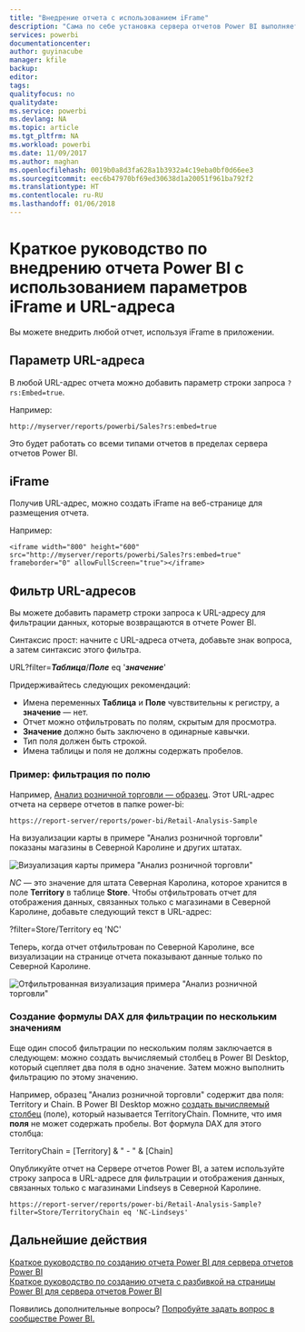 ```yaml
---
title: "Внедрение отчета с использованием iFrame"
description: "Сама по себе установка сервера отчетов Power BI выполняется очень быстро. Скачивание и установка с последующей настройкой занимают всего нескольких минут."
services: powerbi
documentationcenter: 
author: guyinacube
manager: kfile
backup: 
editor: 
tags: 
qualityfocus: no
qualitydate: 
ms.service: powerbi
ms.devlang: NA
ms.topic: article
ms.tgt_pltfrm: NA
ms.workload: powerbi
ms.date: 11/09/2017
ms.author: maghan
ms.openlocfilehash: 0019b0a8d3fa628a1b3932a4c19eba0bf0d66ee3
ms.sourcegitcommit: eec6b47970bf69ed30638d1a20051f961ba792f2
ms.translationtype: HT
ms.contentlocale: ru-RU
ms.lasthandoff: 01/06/2018
---
```

# <a name="quickstart-embed-a-power-bi-report-using-an-iframe-and-url-parameters"></a>Краткое руководство по внедрению отчета Power BI с использованием параметров iFrame и URL-адреса

Вы можете внедрить любой отчет, используя iFrame в приложении. 

## <a name="url-parameter"></a>Параметр URL-адреса

В любой URL-адрес отчета можно добавить параметр строки запроса `?rs:Embed=true`.

Например:

```
http://myserver/reports/powerbi/Sales?rs:embed=true
```

Это будет работать со всеми типами отчетов в пределах сервера отчетов Power BI.

## <a name="iframe"></a>iFrame

Получив URL-адрес, можно создать iFrame на веб-странице для размещения отчета.

Например:

```
<iframe width="800" height="600" src="http://myserver/reports/powerbi/Sales?rs:embed=true" frameborder="0" allowFullScreen="true"></iframe>
```

## <a name="url-filter"></a>Фильтр URL-адресов

Вы можете добавить параметр строки запроса к URL-адресу для фильтрации данных, которые возвращаются в отчете Power BI.

Синтаксис прост: начните с URL-адреса отчета, добавьте знак вопроса, а затем синтаксис этого фильтра.

URL?filter=***Таблица***/***Поле*** eq '***значение***'

Придерживайтесь следующих рекомендаций:

- Имена переменных **Таблица** и **Поле** чувствительны к регистру, а **значение** — нет.
- Отчет можно отфильтровать по полям, скрытым для просмотра.
- **Значение** должно быть заключено в одинарные кавычки.
- Тип поля должен быть строкой.
- Имена таблицы и поля не должны содержать пробелов.

###  <a name="example-filter-on-a-field"></a>Пример: фильтрация по полю

Например, [Анализ розничной торговли — образец](../sample-datasets.md). Этот URL-адрес отчета на сервере отчетов в папке power-bi:

```
https://report-server/reports/power-bi/Retail-Analysis-Sample
```

На визуализации карты в примере "Анализ розничной торговли" показаны магазины в Северной Каролине и других штатах.

![Визуализация карты примера "Анализ розничной торговли"](media/quickstart-embed/report-server-retail-analysis-sample-map.png)

*NC* — это значение для штата Северная Каролина, которое хранится в поле **Territory** в таблице **Store**. Чтобы отфильтровать отчет для отображения данных, связанных только с магазинами в Северной Каролине, добавьте следующий текст в URL-адрес:

?filter=Store/Territory eq 'NC'

Теперь, когда отчет отфильтрован по Северной Каролине, все визуализации на странице отчета показывают данные только по Северной Каролине.

![Отфильтрованная визуализация примера "Анализ розничной торговли"](media/quickstart-embed/report-server-retail-analysis-sample-filtered-map.png)

### <a name="create-a-dax-formula-to-filter-on-multiple-values"></a>Создание формулы DAX для фильтрации по нескольким значениям

Еще один способ фильтрации по нескольким полям заключается в следующем: можно создать вычисляемый столбец в Power BI Desktop, который сцепляет два поля в одно значение. Затем можно выполнить фильтрацию по этому значению.

Например, образец "Анализ розничной торговли" содержит два поля: Territory и Chain. В Power BI Desktop можно [создать вычисляемый столбец](../desktop-tutorial-create-calculated-columns.md) (поле), который называется TerritoryChain. Помните, что имя **поля** не может содержать пробелы. Вот формула DAX для этого столбца:

TerritoryChain = [Territory] & " - " & [Chain]

Опубликуйте отчет на Сервере отчетов Power BI, а затем используйте строку запроса в URL-адресе для фильтрации и отображения данных, связанных только с магазинами Lindseys в Северной Каролине.

```
https://report-server/reports/power-bi/Retail-Analysis-Sample?filter=Store/TerritoryChain eq 'NC-Lindseys'

```

## <a name="next-steps"></a>Дальнейшие действия

[Краткое руководство по созданию отчета Power BI для сервера отчетов Power BI](quickstart-create-powerbi-report.md)  
[Краткое руководство по созданию отчета c разбивкой на страницы Power BI для сервера отчетов Power BI](quickstart-create-paginated-report.md)  

Появились дополнительные вопросы? [Попробуйте задать вопрос в сообществе Power BI.](https://community.powerbi.com/)